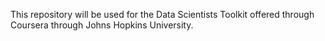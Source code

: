 This repository will be used for the Data Scientists Toolkit offered through Coursera through Johns Hopkins University.